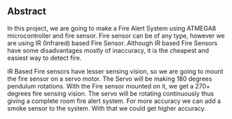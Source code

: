 ## Abstract

In this project, we are going to make a Fire Alert System using ATMEGA8 microcontroller and fire sensor. Fire sensor can be of any type, however we are using IR (Infrared) based Fire Sensor. Although IR based Fire Sensors have some disadvantages mostly of inaccuracy, it is the cheapest and easiest way to detect fire.

IR Based Fire sensors have lesser sensing vision, so we are going to mount the fire sensor on a servo motor.
The Servo will be making 180 degrees pendulum rotations. With the Fire sensor mounted on it, we get a 270+ degrees fire sensing vision.
The servo will be rotating continuously thus giving a complete room fire alert system. For more accuracy we can add a smoke sensor to the system. 
With that we could get higher accuracy.




